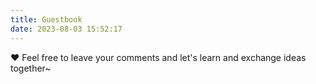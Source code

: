 ```yaml
---
title: Guestbook
date: 2023-08-03 15:52:17
---
```


❤ Feel free to leave your comments and let's learn and exchange ideas together~